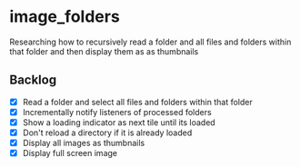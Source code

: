 # image_folders
Researching how to recursively read a folder and all files and folders within that folder 
and then display them as as thumbnails

## Backlog
* [X] Read a folder and select all files and folders within that folder
* [X] Incrementally notify listeners of processed folders
* [X] Show a loading indicator as next tile until its loaded
* [X] Don't reload a directory if it is already loaded
* [X] Display all images as thumbnails
* [X] Display full screen image